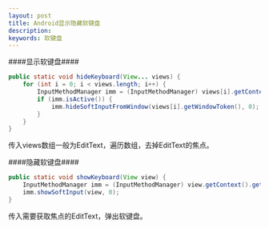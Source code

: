```yaml
---
layout: post
title: Android显示隐藏软键盘
description: 
keywords: 软键盘
--- 
```



####显示软键盘####
```java
public static void hideKeyboard(View... views) {
	for (int i = 0; i < views.length; i++) {
		InputMethodManager imm = (InputMethodManager) views[i].getContext().getSystemService(Context.INPUT_METHOD_SERVICE);
		if (imm.isActive()) {
			imm.hideSoftInputFromWindow(views[i].getWindowToken(), 0);
		}
	}
}
```
传入views数组一般为EditText，遍历数组，去掉EditText的焦点。


####隐藏软键盘####
```java
public static void showKeyboard(View view) {
	InputMethodManager imm = (InputMethodManager) view.getContext().getSystemService(Context.INPUT_METHOD_SERVICE);
	imm.showSoftInput(view, 0);
}
```
传入需要获取焦点的EditText，弹出软键盘。
